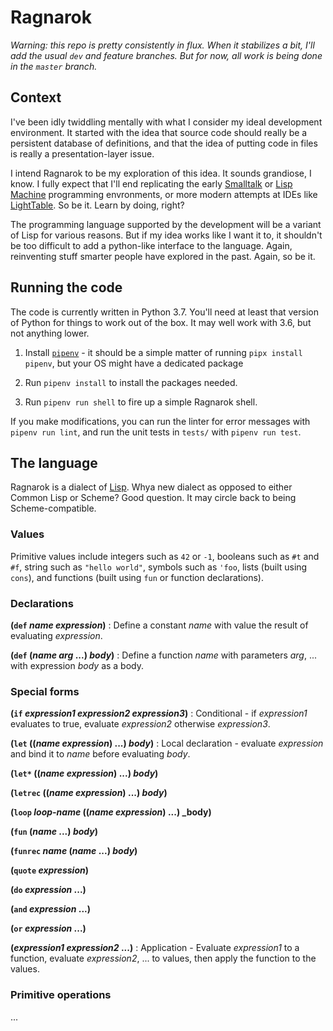 # Ragnarok

_Warning: this repo is pretty consistently in flux. When it stabilizes
a bit, I'll add the usual `dev` and feature branches. But for now, all
work is being done in the `master` branch._ 

## Context

I've been idly twiddling mentally with what I consider my ideal
development environment. It started with the idea that source code
should really be a persistent database of definitions, and that the
idea of putting code in files is really a presentation-layer issue. 

I intend Ragnarok to be my exploration of this idea. It sounds
grandiose, I know. I fully expect that I'll end replicating the early
[Smalltalk](https://en.wikipedia.org/wiki/Smalltalk) or [Lisp
Machine](https://en.wikipedia.org/wiki/Genera_(operating_system))
programming envronments, or more modern attempts at IDEs like
[LightTable](http://lighttable.com/). So be it. Learn by doing, right?

The programming language supported by the development will be a
variant of Lisp for various reasons. But if my idea works like I want
it to, it shouldn't be too difficult to add a python-like interface to
the language. Again, reinventing stuff smarter people have explored in
the past. Again, so be it.


## Running the code

The code is currently written in Python 3.7. You'll need at least that
version of Python for things to work out of the box. It may well work
with 3.6, but not anything lower.

1. Install [`pipenv`](https://github.com/pypa/pipenv) - it should be a simple matter of running `pipx install pipenv`, but your OS might have a dedicated package

2. Run `pipenv install` to install the packages needed.

3. Run `pipenv run shell` to fire up a simple Ragnarok shell.

If you make modifications, you can run the linter for error messages
with `pipenv run lint`, and run the unit tests in `tests/` with
`pipenv run test`.


## The language

Ragnarok is a dialect of [Lisp](https://en.wikipedia.org/wiki/Lisp_(programming_language)). Whya new dialect as opposed to either Common Lisp or Scheme? Good question. It may circle back to being Scheme-compatible. 


### Values

Primitive values include integers such as `42` or `-1`, booleans such as `#t` and `#f`, string such as `"hello world"`, symbols such as `'foo`, lists (built using `cons`), and functions (built using `fun` or function declarations).


### Declarations

**(`def` _name_ _expression_)** : Define a constant _name_ with value the result of evaluating _expression_.

**(`def` (_name_ _arg_ ...) _body_)** : Define a function _name_ with parameters _arg_, ... with expression _body_ as a body.


### Special forms

**(`if` _expression1_ _expression2_ _expression3_)** : Conditional - if _expression1_ evaluates to true, evaluate _expression2_ otherwise _expression3_.

**(`let` ((_name_ _expression_) ...) _body_)** : Local declaration - evaluate _expression_ and bind it to _name_ before evaluating _body_.

**(`let*` ((_name_ _expression_) ...) _body_)**

**(`letrec` ((_name_ _expression_) ...) _body_)**

**(`loop` _loop-name_ ((_name_ _expression_) ...) _body)**

**(`fun` (_name_ ...) _body_)**

**(`funrec` _name_ (_name_ ...) _body_)**

**(`quote` _expression_)**

**(`do` _expression_ ...)**

**(`and` _expression_ ...)**

**(`or` _expression_ ...)**

**(_expression1_ _expression2_ ...)** : Application - Evaluate _expression1_ to a function, evaluate _expression2_, ... to values, then apply the function to the values.


### Primitive operations

...
